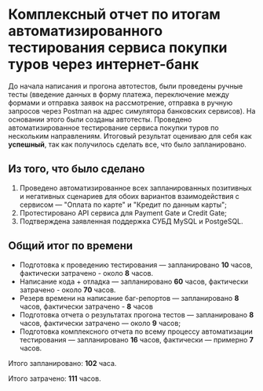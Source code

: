 # Комплексный отчет по итогам автоматизированного тестирования сервиса покупки туров через интернет-банк

До начала написания и прогона автотестов, были проведены ручные тесты (введение данных в форму платежа, переключение
между формами и отправка заявок на рассмотрение, отправка в ручную запросов через Postman на адрес симулятора банковских
сервисов). На основании этого были созданы автотесты.
Проведено автоматизированное тестирование сервиса покупки туров по нескольким направлениям. Итоговый результат оцениваю
для себя как **успешный**, так как получилось сделать все,
что было запланировано.

## Из того, что было сделано

1. Проведено автоматизированное всех запланированных позитивных и негативных сценариев для обоих вариантов
   взаимодействия с сервисом — "Оплата по карте" и "Кредит по данным карты";
2. Протестировано API сервиса для Payment Gate и Credit Gate;
3. Подтверждена заявленная поддержка СУБД MySQL и PostgeSQL.

## Общий итог по времени

- Подготовка к проведению тестирования — запланировано **10** часов, фактически затрачено - около **8** часов.
- Написание кода + отладка — запланировано **60** часов, фактически затрачено - около **70** часов.
- Резерв времени на написание баг-репортов — запланировано **8** часов, фактически затрачено - **8** часов
- Подготовка отчета о результатах прогона тестов — запланировано **8** часов, фактически затрачено — около **9** часов;
- Подготовка комплексного отчета по всему процессу автоматизации тестирования — запланировано **16** часов, фактически —
  примерно **7** часов.

Итого запланировано: **102** часа.

Итого затрачено: **111** часов.
